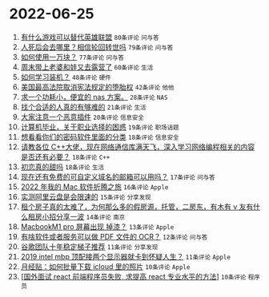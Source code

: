 # 2022-06-25

1. [有什么游戏可以替代英雄联盟](https://www.v2ex.com/t/862097) `80条评论` `问与答`
1. [人死后会去哪里？相信轮回转世吗](https://www.v2ex.com/t/862131) `79条评论` `问与答`
1. [如何使用一万块？](https://www.v2ex.com/t/862072) `77条评论` `问与答`
1. [周末带上老婆和娃又去露营了](https://www.v2ex.com/t/862068) `60条评论` `生活`
1. [如何学习装机？](https://www.v2ex.com/t/862084) `48条评论` `硬件`
1. [美国最高法院取消宪法规定的堕胎权](https://www.v2ex.com/t/862099) `42条评论` `他他`
1. [求一个功耗小，便宜的 nas 方案。](https://www.v2ex.com/t/862079) `28条评论` `NAS`
1. [找个合适的人真的有够难的](https://www.v2ex.com/t/862142) `21条评论` `生活`
1. [大家注意一个恶意插件](https://www.v2ex.com/t/862135) `20条评论` `信息安全`
1. [计算机毕业，关于职业选择的困惑](https://www.v2ex.com/t/862078) `19条评论` `职场话题`
1. [想看看你们的密码软件里面的分类](https://www.v2ex.com/t/862169) `18条评论` `信息安全`
1. [请教各位 C++大佬，现在网络通信库满天飞，深入学习网络编程相关的内容是否还有必要？](https://www.v2ex.com/t/862146) `18条评论` `C++`
1. [初恋真的甜吗](https://www.v2ex.com/t/862133) `18条评论` `生活`
1. [现在还有免费的可自定义域名的邮箱可以用吗？](https://www.v2ex.com/t/862159) `17条评论` `问与答`
1. [2022 年我的 Mac 软件折腾之旅](https://www.v2ex.com/t/862138) `16条评论` `Apple`
1. [实测阿里云盘是会限速的](https://www.v2ex.com/t/862141) `15条评论` `分享发现`
1. [租个房子真的太难了，为何那么多的假房源，托管，二房东，有木有 v 友有什么租房小招分享一波](https://www.v2ex.com/t/862139) `14条评论` `南京`
1. [MacbookM1 pro 屏幕出现 掉漆？](https://www.v2ex.com/t/862120) `13条评论` `Apple`
1. [有啥软件或者服务可以做 PDF 文件的 OCR？](https://www.v2ex.com/t/862155) `12条评论` `问与答`
1. [谷歌团队十年稳定梯子推荐](https://www.v2ex.com/t/862198) `11条评论` `分享发现`
1. [2019 intel mbp 顶配接两个显示器就卡到怀疑人生？](https://www.v2ex.com/t/862176) `11条评论` `Apple`
1. [月经贴：如何批量下载 icloud 里的照片](https://www.v2ex.com/t/862162) `10条评论` `Apple`
1. [[国外面试 react 前端程序员失败, 求提高 react 专业水平的方法]](https://www.v2ex.com/t/862130) `10条评论` `程序员`
